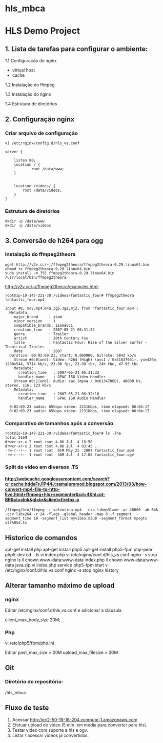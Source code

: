 hls_mbca
========

# HLS Demo Project

## 1. Lista de tarefas para configurar o ambiente:

1.1 Configuração do nginx

   * virtual host
   * cache

1.2 Instalação do ffmpeg

1.3 Instalação do nginx

1.4 Estrutura de diretórios


## 2. Configuração nginx

### Criar arquivo de configuração
```
vi /etc/nginx/config.d/hls_vs.conf
```

```
server {

    listen 80;
    location / {
            root /data/www;
    }
    

    location /videos/ {
        root /data/videos;
    }
}
```
### Estrutura de diretórios

```
mkdir -p /data/www
mkdir -p /data/videos

```

## 3. Conversão de h264 para ogg
### Instalação do ffmpeg2theora
```
wget http://v2v.cc/~j/ffmpeg2theora/ffmpeg2theora-0.29.linux64.bin
chmod +x ffmpeg2theora-0.29.linux64.bin
sudo install -m 755 ffmpeg2theora-0.29.linux64.bin /usr/local/bin/ffmpeg2theora
```

http://v2v.cc/~j/ffmpeg2theora/examples.html
```
root@ip-10-147-221-30:/videos/fantastic_four# ffmpeg2theora fantastic_four.mp4

Input #0, mov,mp4,m4a,3gp,3g2,mj2, from 'fantastic_four.mp4':
  Metadata:
    major_brand     : isom
    minor_version   : 1
    compatible_brands: isomavc1
    creation_time   : 2007-05-21 06:31:32
    genre           : Trailer
    artist          : 20th Century Fox
    title           : Fantastic Four: Rise of the Silver Surfer - Theatrical Trailer
    date            : 2007
  Duration: 00:02:09.23, start: 0.000000, bitrate: 5843 kb/s
    Stream #0:0(und): Video: h264 (High) (avc1 / 0x31637661), yuv420p, 1280x544, 5714 kb/s, 23.98 fps, 23.98 tbr, 24k tbn, 47.95 tbc
    Metadata:
      creation_time   : 2007-05-21 06:31:32
      handler_name    : GPAC ISO Video Handler
    Stream #0:1(und): Audio: aac (mp4a / 0x6134706D), 48000 Hz, stereo, s16, 123 kb/s
    Metadata:
      creation_time   : 2007-05-21 06:32:18
      handler_name    : GPAC ISO Audio Handler

  0:02:09.23 audio: 65kbps video: 2231kbps, time elapsed: 00:04:17
  0:02:09.23 audio: 65kbps video: 2231kbps, time elapsed: 00:04:17
```
### Comparativo de tamanhos após a conversão
```
root@ip-10-147-221-30:/videos/fantastic_four# ls -lha
total 216M
drwxr-xr-x 2 root root 4.0K Jul  4 16:58 .
drwxr-xr-x 3 root root 4.0K Jul  4 03:43 ..
-rw-r--r-- 1 root root  91M May 22  2007 fantastic_four.mp4
-rw-r--r-- 1 root root  36M Jul  4 17:03 fantastic_four.ogv
```


### Split do video em diversos .TS
#### http://webcache.googleusercontent.com/search?q=cache:hddaFrJ1P44J:samalpramod.blogspot.com/2013/03/how-convert-mp4-file-to-http-live.html+ffmpeg+hls+segmenter&cd=4&hl=pt-BR&ct=clnk&gl=br&client=firefox-a

```
/ffmpeg/bin/ffmpeg -i valentina.mp4  -c:a libmp3lame -ar 48000 -ab 64k -c:v libx264 -r 24 -flags -global_header -map 0 -f segment  -segment_time 10 -segment_list myvideo.m3u8 -segment_format mpegts str%05d.ts

```
## Historico de comandos
apt-get install php
apt-get install php5
apt-get install php5-fpm php-pear php5-dev
cd ..
ls
vi index.php
vi /etc/nginx/conf.d/hls_vs.conf
nginx -s stop
nginx
ls
ll
chown www-data:www-data index.php
ll
chown www-data:www-data java.zip
vi index.php
service php5-fpm start
vi /etc/nginx/conf.d/hls_vs.conf
nginx -s stop
nginx
history

## Alterar tamanho máximo de upload

### nginx
  Editar /etc/nginx/conf.d/hls_vs.conf e adicionar a clausula 
  
  client_max_body_size 20M;


### Php

 vi /etc/php5/fpm/php.ini
 
 Editar post_max_size = 20M
 upload_max_filesize = 20M

 ## Git
 
 ### Diretório do repositório:
 
 /hls_mbca
 
 
## Fluxo de teste

1. Acessar http://ec2-50-16-16-204.compute-1.amazonaws.com
2. Efetuar upload de video (5 min. em média para converter para hls).
3. Testar video com suporte a hls e ogv.
4. Listar / acessar videos já convertidos.

